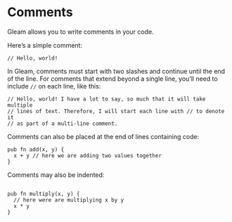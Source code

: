 # Comments

Gleam allows you to write comments in your code.

Here’s a simple comment:

```rust,noplaypen
// Hello, world!
```

In Gleam, comments must start with two slashes and continue until the end of the
line. For comments that extend beyond a single line, you’ll need to include
`//` on each line, like this:

```rust,noplaypen
// Hello, world! I have a lot to say, so much that it will take multiple
// lines of text. Therefore, I will start each line with // to denote it
// as part of a multi-line comment.
```

Comments can also be placed at the end of lines containing code:

```rust,noplaypen
pub fn add(x, y) {
  x + y // here we are adding two values together
}
```

Comments may also be indented:

```rust,noplaypen

pub fn multiply(x, y) {
  // here were are multiplying x by y
  x * y 
}
```

